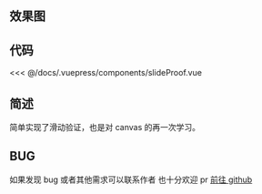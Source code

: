 ## 效果图

<ClientOnly><slideProof></slideProof></ClientOnly>

## 代码

<<< @/docs/.vuepress/components/slideProof.vue

## 简述

简单实现了滑动验证，也是对 canvas 的再一次学习。

## BUG

如果发现 bug 或者其他需求可以联系作者
也十分欢迎 pr
[前往 github](https://github.com/Bayn-Web/bcomponent)
